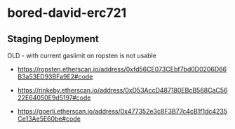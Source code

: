 # bored-david-erc721

## Staging Deployment

OLD - with current gaslimit on ropsten is not usable
- https://ropsten.etherscan.io/address/0xfd56CE073CEbf7bd0D0206D66B3a53ED93BFa9E2#code


- https://rinkeby.etherscan.io/address/0xD53AccD487180EBcB568CaC5622E64050E9d5197#code
- https://goerli.etherscan.io/address/0x477352e3c8F3B77c4cB1f1dc4235Ce13Ae5E60be#code